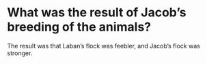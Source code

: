 # What was the result of Jacob’s breeding of the animals?

The result was that Laban’s flock was feebler, and Jacob’s flock was stronger.
